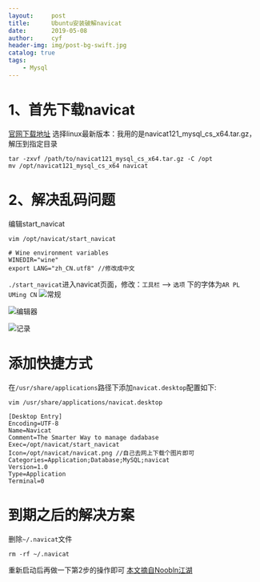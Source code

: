 ```yaml
---
layout:     post
title:      Ubuntu安装破解navicat
date:       2019-05-08
author:     cyf
header-img: img/post-bg-swift.jpg
catalog: true
tags:
    - Mysql
---
```

# 1、首先下载navicat
[官网下载地址](https://www.navicat.com.cn/download/navicat-for-mysql)
选择linux最新版本：我用的是navicat121_mysql_cs_x64.tar.gz，解压到指定目录
```
tar -zxvf /path/to/navicat121_mysql_cs_x64.tar.gz -C /opt
mv /opt/navicat121_mysql_cs_x64 navicat
```
# 2、解决乱码问题
编辑start_navicat
```
vim /opt/navicat/start_navicat

# Wine environment variables
WINEDIR="wine"
export LANG="zh_CN.utf8" //修改成中文
```
`./start_navicat`进入navicat页面，修改：`工具栏` --> `选项` 下的字体为`AR PL UMing CN`
![常规](https://github.com/github-cyf/github-cyf.github.io/blob/master/img/%E5%B8%B8%E8%A7%84.png?raw=true)

![编辑器](https://github.com/github-cyf/github-cyf.github.io/blob/master/img/%E7%BC%96%E8%BE%91%E5%99%A8.png?raw=true)

![记录](https://github.com/github-cyf/github-cyf.github.io/blob/master/img/%E8%AE%B0%E5%BD%95.png?raw=true)

# 添加快捷方式
在`/usr/share/applications`路径下添加`navicat.desktop`配置如下:
```
vim /usr/share/applications/navicat.desktop

[Desktop Entry]                                                                                      
Encoding=UTF-8
Name=Navicat
Comment=The Smarter Way to manage dadabase
Exec=/opt/navicat/start_navicat
Icon=/opt/navicat/navicat.png //自己去网上下载个图片即可
Categories=Application;Database;MySQL;navicat
Version=1.0
Type=Application
Terminal=0
```
# 到期之后的解决方案
删除`~/.navicat`文件
```
rm -rf ~/.navicat
```
重新启动后再做一下第2步的操作即可
[本文摘自Noobln江湖](https://blog.csdn.net/qq_41376740/article/details/80499545)